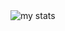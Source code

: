 <img src="https://github-readme-stats.vercel.app/api?username=satviktiwari&&show_icons=true&theme=algolia" title="my stats">
